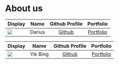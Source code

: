 # About us


Display |   Name   | Github Profile | Portfolio 
--------|:--------:|:--------------:|:---------:
![](https://via.placeholder.com/100.png?text=Photo) |  Darius  | [Github](https://github.com/dariusyawningwhiz) | [Portfolio](docs/team/johndoe.md)



Display |   Name   |        Github Profile         | Portfolio 
--------|:--------:|:-----------------------------:|:---------:
![](https://via.placeholder.com/100.png?text=Photo) | Yik Bing |       [Github](Yikbing)       | [Portfolio](docs/team/johndoe.md)
